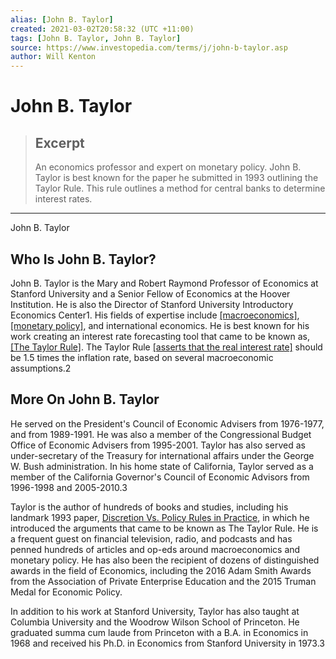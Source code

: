 ```yaml
---
alias: [John B. Taylor]
created: 2021-03-02T20:58:32 (UTC +11:00)
tags: [John B. Taylor, John B. Taylor]
source: https://www.investopedia.com/terms/j/john-b-taylor.asp
author: Will Kenton
---
```


# John B. Taylor

> ## Excerpt
> An economics professor and expert on monetary policy. John B. Taylor is best known for the paper he submitted in 1993 outlining the Taylor Rule. This rule outlines a method for central banks to determine interest rates.

---

John B. Taylor
## Who Is John B. Taylor?

John B. Taylor is the Mary and Robert Raymond Professor of Economics at Stanford University and a Senior Fellow of Economics at the Hoover Institution. He is also the Director of Stanford University Introductory Economics Center1. His fields of expertise include [[macroeconomics]](https://www.investopedia.com/terms/m/macroeconomics.asp), [[monetary policy]](https://www.investopedia.com/terms/m/monetarypolicy.asp), and international economics. He is best known for his work creating an interest rate forecasting tool that came to be known as, [[The Taylor Rule]](https://www.investopedia.com/articles/economics/10/taylor-rule.asp). The Taylor Rule [[asserts that the real interest rate]](https://www.investopedia.com/video/play/taylor-rule-calculating-monetary-policy/) should be 1.5 times the inflation rate, based on several macroeconomic assumptions.2

## More On John B. Taylor

He served on the President's Council of Economic Advisers from 1976-1977, and from 1989-1991. He was also a member of the Congressional Budget Office of Economic Advisers from 1995-2001. Taylor has also served as under-secretary of the Treasury for international affairs under the George W. Bush administration. In his home state of California, Taylor served as a member of the California Governor's Council of Economic Advisors from 1996-1998 and 2005-2010.3

Taylor is the author of hundreds of books and studies, including his landmark 1993 paper, [Discretion Vs. Policy Rules in Practice](http://citeseerx.ist.psu.edu/viewdoc/download?doi=10.1.1.360.3299&rep=rep1&type=pdf), in which he introduced the arguments that came to be known as The Taylor Rule. He is a frequent guest on financial television, radio, and podcasts and has penned hundreds of articles and op-eds around macroeconomics and monetary policy. He has also been the recipient of dozens of distinguished awards in the field of Economics, including the 2016 Adam Smith Awards from the Association of Private Enterprise Education and the 2015 Truman Medal for Economic Policy.  

In addition to his work at Stanford University, Taylor has also taught at Columbia University and the Woodrow Wilson School of Princeton. He graduated summa cum laude from Princeton with a B.A. in Economics in 1968 and received his Ph.D. in Economics from Stanford University in 1973.3
